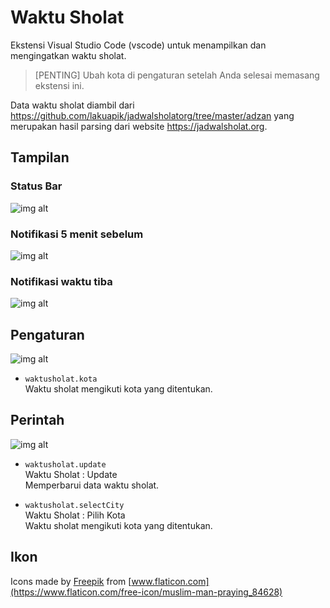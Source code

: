 # Waktu Sholat

Ekstensi Visual Studio Code (vscode) untuk menampilkan dan mengingatkan waktu sholat.

> [PENTING] Ubah kota di pengaturan setelah Anda selesai memasang ekstensi ini.

Data waktu sholat diambil dari https://github.com/lakuapik/jadwalsholatorg/tree/master/adzan yang merupakan hasil parsing dari website https://jadwalsholat.org.

## Tampilan

### Status Bar

![img alt](https://raw.githubusercontent.com/lakuapik/vscode-waktusholat/master/screenshots/status-bar.png)

### Notifikasi 5 menit sebelum

![img alt](https://raw.githubusercontent.com/lakuapik/vscode-waktusholat/master/screenshots/waktunya-dzuhur-min-5.png)

### Notifikasi waktu tiba

![img alt](https://raw.githubusercontent.com/lakuapik/vscode-waktusholat/master/screenshots/waktunya-dzuhur.png)

## Pengaturan

![img alt](https://raw.githubusercontent.com/lakuapik/vscode-waktusholat/master/screenshots/settings.png)

* `waktusholat.kota`  
  Waktu sholat mengikuti kota yang ditentukan.

## Perintah

![img alt](https://raw.githubusercontent.com/lakuapik/vscode-waktusholat/master/screenshots/commands.png)

* `waktusholat.update`  
  Waktu Sholat : Update  
  Memperbarui data waktu sholat.

* `waktusholat.selectCity`  
  Waktu Sholat : Pilih Kota  
  Waktu sholat mengikuti kota yang ditentukan.

## Ikon
Icons made by [Freepik](https://www.flaticon.com/authors/freepik) from [www.flaticon.com](https://www.flaticon.com/free-icon/muslim-man-praying_84628)